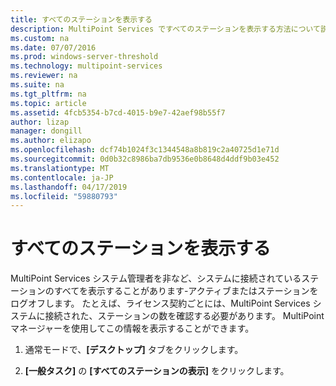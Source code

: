 ```yaml
---
title: すべてのステーションを表示する
description: MultiPoint Services ですべてのステーションを表示する方法について説明します
ms.custom: na
ms.date: 07/07/2016
ms.prod: windows-server-threshold
ms.technology: multipoint-services
ms.reviewer: na
ms.suite: na
ms.tgt_pltfrm: na
ms.topic: article
ms.assetid: 4fcb5354-b7cd-4015-b9e7-42aef98b55f7
author: lizap
manager: dongill
ms.author: elizapo
ms.openlocfilehash: dcf74b1024f3c1344548a8b819c2a40725d1e71d
ms.sourcegitcommit: 0d0b32c8986ba7db9536e0b8648d4ddf9b03e452
ms.translationtype: MT
ms.contentlocale: ja-JP
ms.lasthandoff: 04/17/2019
ms.locfileid: "59880793"
---
```

# <a name="show-all-stations"></a>すべてのステーションを表示する
MultiPoint Services システム管理者を非など、システムに接続されているステーションのすべてを表示することがあります\-アクティブまたはステーションをログオフします。 たとえば、ライセンス契約ごとには、MultiPoint Services システムに接続された、ステーションの数を確認する必要があります。 MultiPoint マネージャーを使用してこの情報を表示することができます。  
  
1.  通常モードで、**[デスクトップ]** タブをクリックします。  
  
2.  **[一般タスク]** の **[すべてのステーションの表示]** をクリックします。